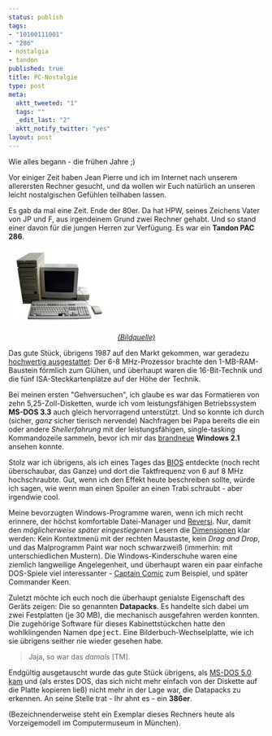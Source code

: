 ```yaml
--- 
status: publish
tags: 
- "10100111001"
- "286"
- nostalgia
- tandon
published: true
title: PC-Nostalgie
type: post
meta: 
  aktt_tweeted: "1"
  tags: ""
  _edit_last: "2"
  aktt_notify_twitter: "yes"
layout: post
---
```

Wie alles begann - die frühen Jahre ;)

Vor einiger Zeit haben Jean Pierre und ich im Internet nach unserem allerersten Rechner gesucht, und da wollen wir Euch natürlich an unseren leicht nostalgischen Gefühlen teilhaben lassen.

Es gab da mal eine Zeit. Ende der 80er. Da hat HPW, seines Zeichens Vater von JP und F, aus irgendeinem Grund zwei Rechner gehabt. Und so stand einer davon für die jungen Herren zur Verfügung. Es war ein <strong>Tandon PAC 286</strong>.
<!--more-->
<a href="/media/wp/050530tandon286.jpg"><img src='/media/wp/thumb-050530tandon286.jpg' alt='Tandon 286' class="centered border" /></a>
<div align="center"><em><a href="http://www.iser.uni-erlangen.de/anzeigen.php?inventarnummer=I0895">(Bildquelle)</a></em></div>

Das gute Stück, übrigens 1987 auf den Markt gekommen, war geradezu <a href="http://www.mcmordie.co.uk/own/tandon.shtml">hochwertig ausgestattet</a>: Der 6-8 MHz-Prozessor brachte den 1-MB-RAM-Baustein förmlich zum Glühen, und überhaupt waren die 16-Bit-Technik und die fünf ISA-Steckkartenplätze auf der Höhe der Technik.

Bei meinen ersten "Gehversuchen", ich glaube es war das Formatieren von zehn 5,25-Zoll-Disketten, wurde ich vom leistungsfähigen Betriebssystem <strong>MS-DOS 3.3</strong> auch gleich hervorragend unterstützt. Und so konnte ich durch (sicher, <em>ganz</em> sicher tierisch nervende) Nachfragen bei Papa bereits die ein oder andere <em>Shellerfahrung</em> mit der leistungsfähigen, single-tasking Kommandozeile sammeln, bevor ich mir das <a href="http://support.microsoft.com/kb/q32905/">brandneue</a> <strong>Windows 2.1</strong> ansehen konnte.

Stolz war ich übrigens, als ich eines Tages das <a href="http://de.wikipedia.org/wiki/BIOS">BIOS</a> entdeckte (noch recht überschaubar, das Ganze) und dort die Taktfrequenz von 6 auf 8 MHz hochschraubte. Gut, wenn ich den Effekt heute beschreiben sollte, würde ich sagen, wie wenn man einen Spoiler an einen Trabi schraubt - aber irgendwie cool.

Meine bevorzugten Windows-Programme waren, wenn ich mich recht erinnere, der höchst komfortable Datei-Manager und <a href="http://de.wikipedia.org/wiki/Reversi">Reversi</a>. Nur, damit den <em>möglicherweise später eingestiegenen</em> Lesern die <a href="http://www.selectric.org/winhist/">Dimensionen</a> klar werden: Kein Kontextmenü mit der rechten Maustaste, kein <em>Drag and Drop</em>, und das Malprogramm Paint war noch schwarzweiß (immerhin: mit unterschiedlichen Mustern). Die Windows-Kinderschuhe waren eine ziemlich langweilige Angelegenheit, und überhaupt waren ein paar einfache DOS-Spiele viel interessanter - <a href="http://en.wikipedia.org/wiki/Captain_Comic">Captain Comic</a> zum Beispiel, und später Commander Keen.

Zuletzt möchte ich euch noch die überhaupt genialste Eigenschaft des Geräts zeigen: Die so genannten <strong>Datapacks</strong>. Es handelte sich dabei um zwei Festplatten (je 30 MB), die mechanisch ausgefahren werden konnten. Die zugehörige Software für dieses Kabinettstückchen hatte den wohlklingenden Namen <tt>dpeject</tt>. Eine Bilderbuch-Wechselplatte, wie ich sie übrigens seither nie wieder gesehen habe.

<blockquote>Jaja, so war das <em>damals</em> [TM].</blockquote>

Endgültig ausgetauscht wurde das gute Stück übrigens, als <a href="http://www.winhistory.de/more/ctdos5.htm">MS-DOS 5.0 kam</a> und (als erstes DOS, das sich nicht mehr einfach von der Diskette auf die Platte kopieren ließ) nicht mehr in der Lage war, die Datapacks zu erkennen. An seine Stelle trat - Ihr ahnt es - ein <strong>386er</strong>.

(Bezeichnenderweise steht ein Exemplar dieses Rechners heute als Vorzeigemodell im Computermuseum in München).
